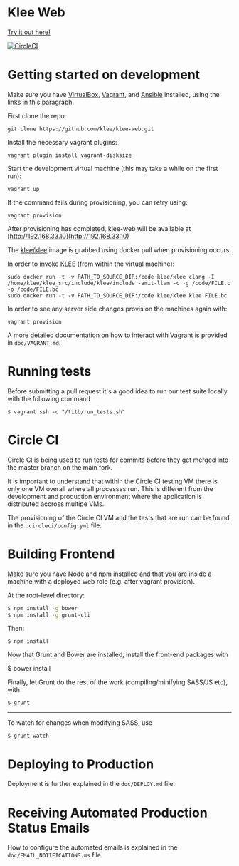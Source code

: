 Klee Web
=======================
[Try it out here!](http://klee.doc.ic.ac.uk/#)

[![CircleCI](https://circleci.com/gh/klee/klee-web.svg?style=svg)](https://circleci.com/gh/klee/klee-web)

Getting started on development
===============================

Make sure you have [VirtualBox](https://www.virtualbox.org/wiki/Downloads), [Vagrant](https://www.vagrantup.com/downloads.html), and [Ansible](http://docs.ansible.com/intro_installation.html) installed, using the links in this paragraph.

First clone the repo:

    git clone https://github.com/klee/klee-web.git

Install the necessary vagrant plugins:

    vagrant plugin install vagrant-disksize

Start the development virtual machine (this may take a while on the first run):

    vagrant up

If the command fails during provisioning, you can retry using:

    vagrant provision

After provisioning has completed, klee-web will be available at [http://192.168.33.10](http://192.168.33.10)

The [klee/klee](https://registry.hub.docker.com/u/klee/klee/) image is grabbed using docker pull when provisioning occurs.


In order to invoke KLEE (from within the virtual machine):

    sudo docker run -t -v PATH_TO_SOURCE_DIR:/code klee/klee clang -I /home/klee/klee_src/include/klee/include -emit-llvm -c -g /code/FILE.c -o /code/FILE.bc
    sudo docker run -t -v PATH_TO_SOURCE_DIR:/code klee/klee klee FILE.bc


In order to see any server side changes provision the machines again with:

    vagrant provision

A more detailed documentation on how to interact with Vagrant is provided in `doc/VAGRANT.md`.




Running tests
===========================
Before submitting a pull request it's a good idea to run our test suite locally with the following command

    $ vagrant ssh -c "/titb/run_tests.sh"


Circle CI
=======

Circle CI is being used to run tests for commits before they get merged into the master branch on the main fork. 

It is important to understand that within the Circle CI testing VM there is only one VM overall where all processes run. This is different from the development and production environment where the application is distributed accross multipe VMs. 

The provisioning of the Circle CI VM and the tests that are run can be found in the `.circleci/config.yml` file. 

Building Frontend
===========================

Make sure you have Node and npm installed and that you are inside a machine with a deployed web role (e.g. after vagrant provision).

At the root-level directory:
  ```bash
$ npm install -g bower
$ npm install -g grunt-cli
  ```

Then:

	$ npm install

Now that Grunt and Bower are installed, install the front-end packages with


  $ bower install

Finally, let Grunt do the rest of the work (compiling/minifying SASS/JS etc), with

	$ grunt

------

To watch for changes when modifying SASS, use

	$ grunt watch

Deploying to Production
===========================
Deployment is further explained in the `doc/DEPLOY.md` file.


Receiving Automated Production Status Emails
===========================
How to configure the automated emails is explained in the `doc/EMAIL_NOTIFICATIONS.ms` file.
